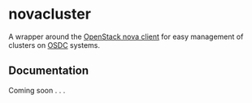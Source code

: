 # novacluster

A wrapper around the
[OpenStack nova client](https://github.com/openstack/python-novaclient)
for easy management of clusters on
[OSDC](http://www.opensciencedatacloud.org) systems.

## Documentation

Coming soon . . .

